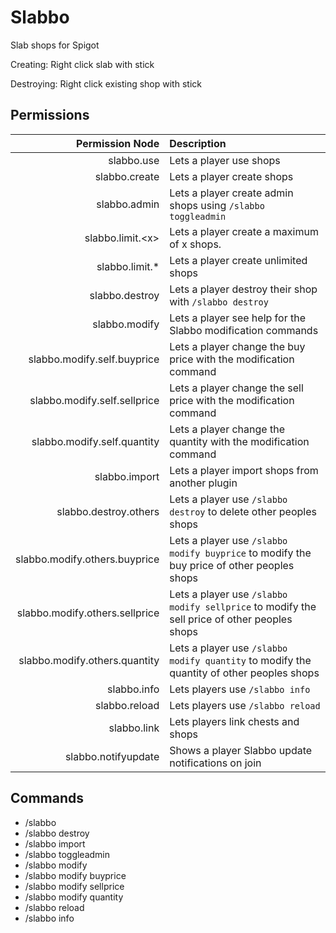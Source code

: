 # Slabbo
Slab shops for Spigot

Creating: Right click slab with stick

Destroying: Right click existing shop with stick

## Permissions

|                Permission Node | Description                                                                                  |
| ------------------------------:|:-------------------------------------------------------------------------------------------- |
|                     slabbo.use | Lets a player use shops                                                                      |
|                  slabbo.create | Lets a player create shops                                                                   |
|                   slabbo.admin | Lets a player create admin shops using `/slabbo toggleadmin`                                 |
|              slabbo.limit.\<x> | Lets a player create a maximum of x shops.                                                   |
|                slabbo.limit.\* | Lets a player create unlimited shops                                                         |
|                 slabbo.destroy | Lets a player destroy their shop with `/slabbo destroy`                                      |
|                  slabbo.modify | Lets a player see help for the Slabbo modification commands                                  |
|         slabbo.modify.self.buyprice | Lets a player change the buy price with the modification command                             |
|        slabbo.modify.self.sellprice | Lets a player change the sell price with the modification command                            |
|         slabbo.modify.self.quantity | Lets a player change the quantity with the modification command                              |
|                  slabbo.import | Lets a player import shops from another plugin                                               |
|          slabbo.destroy.others | Lets a player use `/slabbo destroy` to delete other peoples shops                            |
|  slabbo.modify.others.buyprice | Lets a player use `/slabbo modify buyprice` to modify the buy price of other peoples shops   |
| slabbo.modify.others.sellprice | Lets a player use `/slabbo modify sellprice` to modify the sell price of other peoples shops |
|  slabbo.modify.others.quantity | Lets a player use `/slabbo modify quantity` to modify the quantity of other peoples shops    |
|                    slabbo.info | Lets players use `/slabbo info`                                                              |
|                  slabbo.reload | Lets players use `/slabbo reload`                                                            |
|                    slabbo.link | Lets players link chests and shops                                                           |
|            slabbo.notifyupdate | Shows a player Slabbo update notifications on join                                           |

## Commands

- /slabbo
- /slabbo destroy
- /slabbo import
- /slabbo toggleadmin
- /slabbo modify
- /slabbo modify buyprice
- /slabbo modify sellprice
- /slabbo modify quantity
- /slabbo reload
- /slabbo info
